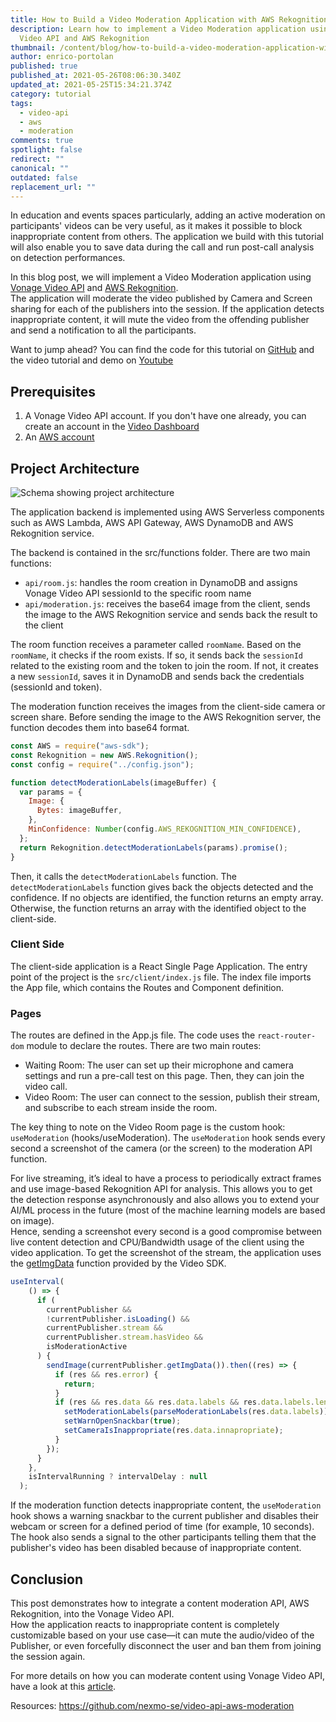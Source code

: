 ```yaml
---
title: How to Build a Video Moderation Application with AWS Rekognition
description: Learn how to implement a Video Moderation application using Vonage
  Video API and AWS Rekognition
thumbnail: /content/blog/how-to-build-a-video-moderation-application-with-aws-rekognition/blog_video-api_moderation_1200x600.png
author: enrico-portolan
published: true
published_at: 2021-05-26T08:06:30.340Z
updated_at: 2021-05-25T15:34:21.374Z
category: tutorial
tags:
  - video-api
  - aws
  - moderation
comments: true
spotlight: false
redirect: ""
canonical: ""
outdated: false
replacement_url: ""
---
```

In education and events spaces particularly, adding an active moderation on participants' videos can be very useful, as it makes it possible to block inappropriate content from others. The application we build with this tutorial will also enable you to save data during the call and run post-call analysis on detection performances. 

In this blog post, we will implement a Video Moderation application using [Vonage Video API](https://www.vonage.com/communications-apis/video/) and [AWS Rekognition](https://aws.amazon.com/rekognition/).\
The application will moderate the video published by Camera and Screen sharing for each of the publishers into the session. If the application detects inappropriate content, it will mute the video from the offending publisher and send a notification to all the participants. 

Want to jump ahead? You can find the code for this tutorial on [GitHub](https://github.com/nexmo-se/video-api-aws-moderation) and the video tutorial and demo on [Youtube](https://www.youtube.com/watch?v=TfORVVbC2-U)

## Prerequisites

1. A Vonage Video API account. If you don't have one already, you can create an account in the [Video Dashboard](https://tokbox.com/account/#/)
2. An [AWS account](https://aws.amazon.com)

## Project Architecture

![Schema showing project architecture](/content/blog/how-to-build-a-video-moderation-application-with-aws-rekognition/image1.png "Schema showing project architecture")

The application backend is implemented using AWS Serverless components such as AWS Lambda, AWS API Gateway, AWS DynamoDB and AWS Rekognition service.

The backend is contained in the src/functions folder. There are two main functions:

* `api/room.js`: handles the room creation in DynamoDB and assigns Vonage Video API sessionId to the specific room name  
* `api/moderation.js`: receives the base64 image from the client, sends the image to the AWS Rekognition service and sends back the result to the client

The room function receives a parameter called `roomName`. Based on the `roomName`, it checks if the room exists. If so, it sends back the `sessionId` related to the existing room and the token to join the room. If not, it creates a new `sessionId`, saves it in DynamoDB and sends back the credentials (sessionId and token).

The moderation function receives the images from the client-side camera or screen share. Before sending the image to the AWS Rekognition server, the function decodes them into base64 format. 

```javascript
const AWS = require("aws-sdk");
const Rekognition = new AWS.Rekognition();
const config = require("../config.json");

function detectModerationLabels(imageBuffer) {
  var params = {
    Image: {
      Bytes: imageBuffer,
    },
    MinConfidence: Number(config.AWS_REKOGNITION_MIN_CONFIDENCE),
  };
  return Rekognition.detectModerationLabels(params).promise();
}
```

Then, it calls the `detectModerationLabels` function. The `detectModerationLabels` function gives back the objects detected and the confidence. If no objects are identified, the function returns an empty array. Otherwise, the function returns an array with the identified object to the client-side. 

### Client Side

The client-side application is a React Single Page Application. The entry point of the project is the `src/client/index.js` file. The index file imports the App file, which contains the Routes and Component definition.

### Pages

The routes are defined in the App.js file. The code uses the `react-router-dom` module to declare the routes. There are two main routes:

* Waiting Room: The user can set up their microphone and camera settings and run a pre-call test on this page. Then, they can join the video call.
* Video Room: The user can connect to the session, publish their stream, and subscribe to each stream inside the room.

The key thing to note on the Video Room page is the custom hook: `useModeration` (hooks/useModeration). The `useModeration` hook sends every second a screenshot of the camera (or the screen) to the moderation API function.  

For live streaming, it’s ideal to have a process to periodically extract frames and use image-based Rekognition API for analysis. This allows you to get the detection response asynchronously and also allows you to extend your AI/ML process in the future (most of the machine learning models are based on image).\
Hence, sending a screenshot every second is a good compromise between live content detection and CPU/Bandwidth usage of the client using the video application. To get the screenshot of the stream, the application uses the [getImgData](https://tokbox.com/developer/sdks/js/reference/Publisher.html#getImgData) function provided by the Video SDK. 

```javascript
useInterval(
    () => {
      if (
        currentPublisher &&
        !currentPublisher.isLoading() &&
        currentPublisher.stream &&
        currentPublisher.stream.hasVideo &&
        isModerationActive
      ) {
        sendImage(currentPublisher.getImgData()).then((res) => {
          if (res && res.error) {
            return;
          }
          if (res && res.data && res.data.labels && res.data.labels.length) {
            setModerationLabels(parseModerationLabels(res.data.labels));
            setWarnOpenSnackbar(true);
            setCameraIsInappropriate(res.data.innapropriate);
          }
        });
      }
    },
    isIntervalRunning ? intervalDelay : null
  );
```

If the moderation function detects inappropriate content, the `useModeration` hook shows a warning snackbar to the current publisher and disables their webcam or screen for a defined period of time (for example, 10 seconds). The hook also sends a signal to the other participants telling them that the publisher's video has been disabled because of inappropriate content. 

## Conclusion

This post demonstrates how to integrate a content moderation API, AWS Rekognition, into the Vonage Video API.\
How the application reacts to inappropriate content is completely customizable based on your use case—it can mute the audio/video of the Publisher, or even forcefully disconnect the user and ban them from joining the session again.  

For more details on how you can moderate content using Vonage Video API, have a look at this [article](https://learn.vonage.com/blog/2020/11/12/ban-the-trolls-adding-moderation-to-the-video-api/). 

Resources: <https://github.com/nexmo-se/video-api-aws-moderation>